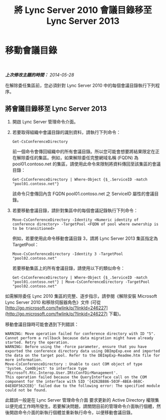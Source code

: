 ﻿---
title: 將 Lync Server 2010 會議目錄移至 Lync Server 2013
TOCTitle: 移動會議目錄
ms:assetid: 659867e0-ce91-4a95-9787-b1c1566460a8
ms:mtpsurl: https://technet.microsoft.com/zh-tw/library/Dn727126(v=OCS.15)
ms:contentKeyID: 62388497
ms.date: 08/10/2015
mtps_version: v=OCS.15
ms.translationtype: HT
---

# 移動會議目錄

 

_**上次修改主題的時間：** 2014-05-28_

在解除委任集區前，您必須針對 Lync Server 2010 中的每個會議目錄執行下列程序。

## 將會議目錄移至 Lync Server 2013

1.  開啟 Lync Server 管理命令介面。

2.  若要取得組織中會議目錄的識別資料，請執行下列命令：
    
        Get-CsConferenceDirectory
    
    前一個命令會傳回組織中的所有會議目錄。所以您可能會想要將結果限定在正在解除委任的集區。例如，如果解除委任完整網域名稱 (FQDN) 為 pool01.contoso.net 的集區，請使用此命令來限制將資料傳回至該集區的會議目錄：
    
        Get-CsConferenceDirectory | Where-Object {$_.ServiceID -match "pool01.contoso.net"}
    
    該命令只會傳回內含 FQDN pool01.contoso.net 之 ServiceID 屬性的會議目錄。

3.  若要移動會議目錄，請針對集區中的每個會議記錄執行下列命令：
    
        Move-CsConferenceDirectory -Identity <Numeric identity of conference directory> -TargetPool <FQDN of pool where ownership is to be transitioned>
    
    例如，若要使用此命令移動會議目錄 3，請將 Lync Server 2013 集區指定為 TargetPool：
    
        Move-CsConferenceDirectory -Identity 3 -TargetPool "pool02.contoso.net"
    
    若要移動集區上的所有會議目錄，請使用以下的類似命令：
    
        Get-CsConferenceDirectory | Where-Object {$_.ServiceID -match "pool01.contoso.net"} | Move-CsConferenceDirectory -TargetPool "pool02.contoso.net"

如需解除委任 Lync 2010 集區的完整、逐步指示，請參閱《解除安裝 Microsoft Lync Server 2010 和移除伺服器角色》文件 (可從 [http://go.microsoft.com/fwlink/p/?linkId=246227](http://go.microsoft.com/fwlink/p/?linkid=246227) 下載)。

移動會議目錄時可能會遇到下列錯誤：

    WARNING: Move operation failed for conference directory with ID "5". Cannot perform a rollback because data migration might have already started. Retry the operation.
    WARNING: Before using the -Force parameter, ensure that you have exported the conference directory data using DBImpExp.exe and imported the data on the target pool. Refer to the DBImpExp-Readme.htm file for more information.
    Move-CsConferenceDirectory : Unable to cast COM object of type 'System._ComObject' to interface type 'Microsoft.Rtc.Interop.User.IRtcConfDirManagement'. 
    This operation failed because the QueryInterface call on the COM component for the interface with SID '{4262B886-503F-4BEA-868C-04E8DF562CEB}' failed due to the following error: The specified module could not be found.

此錯誤一般是在 Lync Server 管理命令介面 要求更新的 Active Directory 權限集以便完成工作時所發生。若要解決問題，請關閉目前的管理命令介面執行個體，然後開啟命令介面的新執行個體並重新執行命令，以便移動會議目錄。

